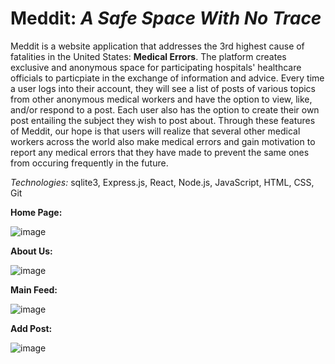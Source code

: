 # Meddit: *A Safe Space With No Trace*

Meddit is a website application that addresses the 3rd highest cause of fatalities in the United States: **Medical Errors**. The platform creates exclusive and anonymous space for participating hospitals' healthcare officials to particpiate in the exchange of information and advice. Every time a user logs into their account, they will see a list of posts of various topics from other anonymous medical workers and have the option to view, like, and/or respond to a post. Each user also has the option to create their own post entailing the subject they wish to post about. Through these features of Meddit, our hope is that users will realize that several other medical workers across the world also make medical errors and gain motivation to report any medical errors that they have made to prevent the same ones from occuring frequently in the future.

*Technologies:* sqlite3, Express.js, React, Node.js, JavaScript, HTML, CSS, Git

**Home Page:**<br/>

![image](https://github.com/user-attachments/assets/e4a7f744-6257-4d72-98fe-eccdd228ae14)

**About Us:**<br/>

![image](https://github.com/user-attachments/assets/c34893d6-6cd1-4a99-a49b-f03f66b7cab0)

**Main Feed:**<br/>

![image](https://github.com/user-attachments/assets/ad3e48e5-d7c9-4d1a-8244-96e7d1782594)

**Add Post:**<br/>

![image](https://github.com/user-attachments/assets/36a95b51-374c-4e1d-8706-ba691ab1a3cf)

